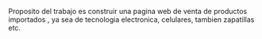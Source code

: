 Proposito del trabajo es construir una pagina web 
de venta de productos  importados , ya sea de tecnologia
electronica, celulares, tambien zapatillas etc.